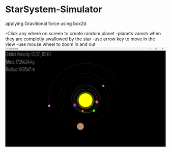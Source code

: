 # StarSystem-Simulator
 applying Gravitional force using box2d

 -Click any where on screen to create random planet
 -planets vanish when they are completly swallowed by the star
 -use arrow key to move in the view 
 -use mouse wheel to zoom in and out 
![](https://github.com/MAthabet/CosmoMetric-Simulator/blob/main/window.png)
